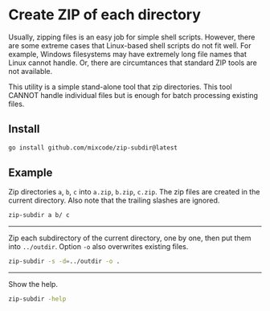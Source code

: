 
# Create ZIP of each directory

Usually, zipping files is an easy job for simple shell scripts. However, there are some extreme cases that Linux-based shell scripts do not fit well. For example, Windows filesystems may have extremely long file names that Linux cannot handle. Or, there are circumtances that standard ZIP tools are not available.

This utility is a simple stand-alone tool that zip directories. This tool CANNOT handle individual files but is enough for batch processing existing files.

## Install

```sh
go install github.com/mixcode/zip-subdir@latest
```

## Example

Zip directories `a`, `b`, `c` into `a.zip`, `b.zip`, `c.zip`. The zip files are created in the current directory.
Also note that the trailing slashes are ignored.

```sh
zip-subdir a b/ c
```

---

Zip each subdirectory of the current directory, one by one, then put them into `../outdir`.
Option `-o` also overwrites existing files.

```sh
zip-subdir -s -d=../outdir -o .
```

---

Show the help.

```sh
zip-subdir -help
```


